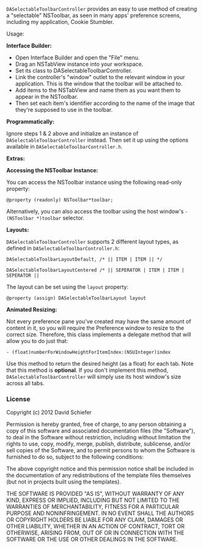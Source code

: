 `DASelectableToolbarController` provides an easy to use method of creating a "selectable" NSToolbar, as seen in many apps' preference screens, including my application, Cookie Stumbler. 

Usage:

**Interface Builder:**

- Open Interface Builder and open the "File" menu.
- Drag an NSTabView instance into your workspace.
- Set its class to DASelectableToolbarController.
- Link the controller's "window" outlet to the relevant window in your application. This is the window that the toolbar will be attached to.
- Add items to the NSTabView and name them as you want them to appear in the NSToolbar.
- Then set each item's identifier according to the name of the image that they're supposed to use in the toolbar.

**Programmatically:**

Ignore steps 1 & 2 above and initialize an instance of `DASelectableToolbarController` instead. Then set it up using the options available in `DASelectableToolbarController.h`.


**Extras:**

**Accessing the NSToolbar Instance:**

You can access the NSToolbar instance using the following read-only property:

`@property (readonly) NSToolbar*toolbar;`

Alternatively, you can also access the toolbar using the host window's `-(NSToolbar *)toolbar` selector.

**Layouts:**

`DASelectableToolbarController` supports 2 different layout types, as defined in `DASelectableToolbarController.h`:

`DASelectableToolbarLayoutDefault, /* || ITEM | ITEM || */`

`DASelectableToolbarLayoutCentered /* || SEPERATOR | ITEM | ITEM | SEPERATOR ||` 

The layout can be set using the `layout` property:

`@property (assign) DASelectableToolbarLayout layout`

**Animated Resizing:**

Not every preference pane you've created may have the same amount of content in it, so you will require the Preference window to resize to the correct size. Therefore, this class implements a delegate method that will allow you to do just that:

`- (float)numberForWindowHeightForItemIndex:(NSUInteger)index`

Use this method to return the desired height (as a float) for each tab. Note that this method is **optional**. If you don't implement this method, `DASelectableToolbarController` will simply use its host window's size across all tabs.

### License

Copyright (c) 2012 David Schiefer

Permission is hereby granted, free of charge, to any person obtaining a copy of this software and associated documentation files (the "Software"), to deal in the Software without restriction, including without limitation the rights to use, copy, modify, merge, publish, distribute, sublicense, and/or sell copies of the Software, and to permit persons to whom the Software is furnished to do so, subject to the following conditions:

The above copyright notice and this permission notice shall be included in the documentation of any redistributions of the template files themselves (but not in projects built using the templates).

THE SOFTWARE IS PROVIDED "AS IS", WITHOUT WARRANTY OF ANY KIND, EXPRESS OR IMPLIED, INCLUDING BUT NOT LIMITED TO THE WARRANTIES OF MERCHANTABILITY, FITNESS FOR A PARTICULAR PURPOSE AND NONINFRINGEMENT. IN NO EVENT SHALL THE AUTHORS OR COPYRIGHT HOLDERS BE LIABLE FOR ANY CLAIM, DAMAGES OR OTHER LIABILITY, WHETHER IN AN ACTION OF CONTRACT, TORT OR OTHERWISE, ARISING FROM, OUT OF OR IN CONNECTION WITH THE SOFTWARE OR THE USE OR OTHER DEALINGS IN THE SOFTWARE.
